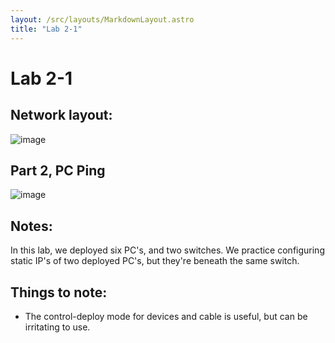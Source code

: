 ```yaml
---
layout: /src/layouts/MarkdownLayout.astro
title: "Lab 2-1"
---
```

# Lab 2-1

## Network layout:

![image](/images/github_cdn_04ae1557.png)

## Part 2, PC Ping

![image](/images/github_cdn_c99e5135.png)

## Notes:

In this lab, we deployed six PC's, and two switches. We practice configuring static IP's of two deployed PC's, but they're beneath the same switch.

## Things to note:

* The control-deploy mode for devices and cable is useful, but can be irritating to use.
